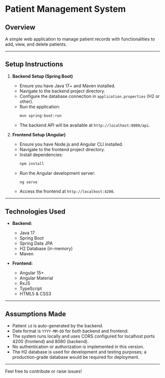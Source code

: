 # Patient Management System

## Overview
A simple web application to manage patient records with functionalities to add, view, and delete patients.

---

## Setup Instructions

1. **Backend Setup (Spring Boot)**
   - Ensure you have Java 17+ and Maven installed.
   - Navigate to the backend project directory.
   - Configure the database connection in `application.properties` (H2 or other).
   - Run the application:
     ```bash
     mvn spring-boot:run
     ```
   - The backend API will be available at `http://localhost:8080/api`.

2. **Frontend Setup (Angular)**
   - Ensure you have Node.js and Angular CLI installed.
   - Navigate to the frontend project directory.
   - Install dependencies:
     ```bash
     npm install
     ```
   - Run the Angular development server:
     ```bash
     ng serve
     ```
   - Access the frontend at `http://localhost:4200`.

---

## Technologies Used

- **Backend:**
  - Java 17
  - Spring Boot
  - Spring Data JPA
  - H2 Database (in-memory)
  - Maven

- **Frontend:**
  - Angular 15+
  - Angular Material
  - RxJS
  - TypeScript
  - HTML5 & CSS3

---

## Assumptions Made

- Patient `id` is auto-generated by the backend.
- Date format is `YYYY-MM-DD` for both backend and frontend.
- The system runs locally and uses CORS configured for localhost ports 4200 (frontend) and 8080 (backend).
- No authentication or authorization is implemented in this version.
- The H2 database is used for development and testing purposes; a production-grade database would be required for deployment.

---

Feel free to contribute or raise issues!
